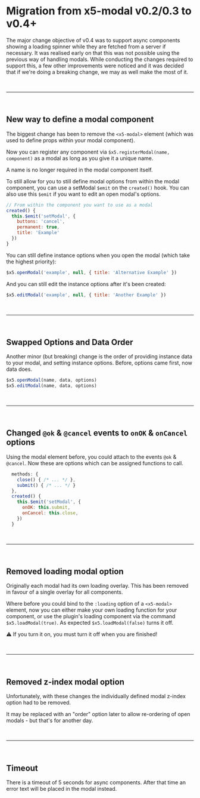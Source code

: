 # Migration from x5-modal v0.2/0.3 to v0.4+

The major change objective of v0.4 was to support async components showing a loading spinner while they are fetched from a server if necessary. It was realised early on that this was not possible using the previous way of handling modals. While conducting the changes required to support this, a few other improvements were noticed and it was decided that if we're doing a breaking change, we may as well make the most of it.

<br>

---

<br>

## New way to define a modal component

The biggest change has been to remove the `<x5-modal>` element (which was used to define props within your modal component).

Now you can register any component via `$x5.registerModal(name, component)` as a modal as long as you give it a unique name.

A name is no longer required in the modal component itself.

To still allow for you to still define modal options from within the modal component, you can use a setModal `$emit` on the `created()` hook. You can also use this `$emit` if you want to edit an open modal's options.

```js
// From within the component you want to use as a modal
created() {
  this.$emit('setModal', {
    buttons: 'cancel',
    permanent: true,
    title: 'Example'
  })
}
```

You can still define instance options when you open the modal (which take the highest priority):

```js
$x5.openModal('example', null, { title: 'Alternative Example' })
```

And you can still edit the instance options after it's been created:

```js
$x5.editModal('example', null, { title: 'Another Example' })
```

<br>

---

<br>

## Swapped Options and Data Order

Another minor (but breaking) change is the order of providing instance data to your modal, and setting instance options. Before, options came first, now data does.

```js
$x5.openModal(name, data, options)
$x5.editModal(name, data, options)
```

<br>

---

<br>

## Changed `@ok` & `@cancel` events to `onOK` & `onCancel` options

Using the modal element before, you could attach to the events `@ok` & `@cancel`. Now these are options which can be assigned functions to call.

```js
  methods: {
    close() { /* ... */ },
    submit() { /* ... */ }
  },
  created() {
    this.$emit('setModal', {
      onOK: this.submit,
      onCancel: this.close,
    })
  }
```

<br>

---

<br>

## Removed loading modal option

Originally each modal had its own loading overlay. This has been removed in favour of a single overlay for all components.

Where before you could bind to the `:loading` option of a `<x5-modal>` element, now you can either make your own loading function for your component, or use the plugin's loading component via the command `$x5.loadModal(true)`. As expected `$x5.loadModal(false)` turns it off.

:warning: If you turn it on, you must turn it off when you are finished!

<br>

---

<br>

## Removed z-index modal option

Unfortunately, with these changes the individually defined modal z-index option had to be removed.

It may be replaced with an "order" option later to allow re-ordering of open modals - but that's for another day.

<br>

---

<br>

## Timeout

There is a timeout of 5 seconds for async components. After that time an error text will be placed in the modal instead.

